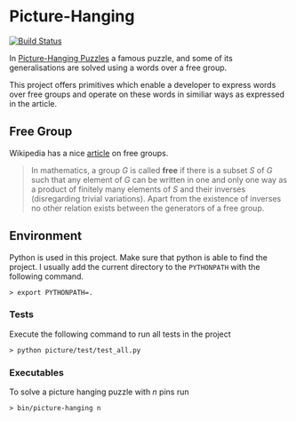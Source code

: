Picture-Hanging
===============

[![Build Status](https://secure.travis-ci.org/dvberkel/picture-hanging.png?branch=master)](http://travis-ci.org/dvberkel/picture-hanging)

In [Picture-Hanging Puzzles](http://arxiv.org/abs/1203.3602 "ArXiv page for 'Picture-Hanging Puzzles'")
a famous puzzle, and some of its generalisations are solved using a
words over a free group.

This project offers primitives which enable a developer to express
words over free groups and operate on these words in similiar ways as
expressed in the article.

Free Group
----------

Wikipedia has a nice [article](http://en.wikipedia.org/wiki/Free_group "Wikipedia on Free Groups")
on free groups.

> In mathematics, a group *G* is called **free** if there is a subset *S* of *G*
> such that any element of *G* can be written in one and only one way as
> a product of finitely many elements of *S* and their inverses
> (disregarding trivial variations). Apart from the existence of
> inverses no other relation exists between the generators of a free
> group.

Environment
-----------

Python is used in this project. Make sure that python is able to find
the project. I usually add the current directory to the `PYTHONPATH`
with the following command.

    > export PYTHONPATH=.

### Tests

Execute the following command to run all tests in the project

    > python picture/test/test_all.py

### Executables

To solve a picture hanging puzzle with *n* pins run

    > bin/picture-hanging n